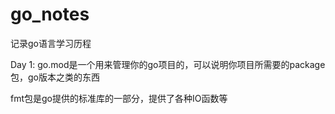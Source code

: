 # go_notes
记录go语言学习历程

Day 1:
go.mod是一个用来管理你的go项目的，可以说明你项目所需要的package包，go版本之类的东西

fmt包是go提供的标准库的一部分，提供了各种IO函数等
